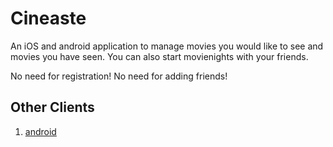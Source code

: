 Cineaste
========
An iOS and android application to manage movies you would like to see and movies you have seen. You can also start movienights with your friends.

No need for registration! No need for adding friends!


## Other Clients

1. [android](https://github.com/marcelgross90/Cineaste) 

